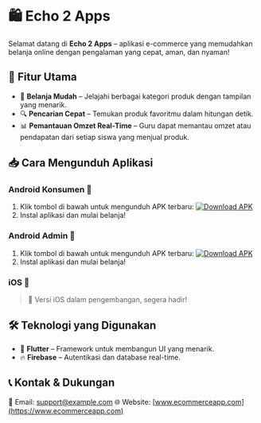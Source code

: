 # 🛍️ Echo 2 Apps

Selamat datang di **Echo 2 Apps** – aplikasi e-commerce yang memudahkan belanja online dengan pengalaman yang cepat, aman, dan nyaman!

## 🚀 Fitur Utama
- 🛒 **Belanja Mudah** – Jelajahi berbagai kategori produk dengan tampilan yang menarik.
- 🔍 **Pencarian Cepat** – Temukan produk favoritmu dalam hitungan detik.
- 📊 **Pemantauan Omzet Real-Time** – Guru dapat memantau omzet atau pendapatan dari setiap siswa yang menjual produk.

## 📥 Cara Mengunduh Aplikasi

### Android Konsumen 📱
1. Klik tombol di bawah untuk mengunduh APK terbaru:
   [![Download APK](https://img.shields.io/badge/Download-APK-blue?style=for-the-badge&logo=android)](https://drive.google.com/file/d/1wDGTtmB5hPIqbgXWa5265mm6YjEgDPR7/view?usp=sharing)
2. Instal aplikasi dan mulai belanja!

### Android Admin 📱
1. Klik tombol di bawah untuk mengunduh APK terbaru:
   [![Download APK](https://img.shields.io/badge/Download-APK-blue?style=for-the-badge&logo=android)](https://drive.google.com/file/d/126-uXuczPQsDxDB4a6y30UVSn4kbt_WS/view?usp=sharing)
2. Instal aplikasi dan mulai belanja!

### iOS 🍏
> 🚧 Versi iOS dalam pengembangan, segera hadir!

## 🛠️ Teknologi yang Digunakan
- 🎯 **Flutter** – Framework untuk membangun UI yang menarik.
- 🔥 **Firebase** – Autentikasi dan database real-time.

## 📞 Kontak & Dukungan
📧 Email: [support@example.com](mailto:support@example.com)
🌐 Website: [www.ecommerceapp.com](https://www.ecommerceapp.com)